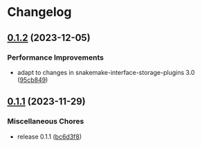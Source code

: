 # Changelog

## [0.1.2](https://github.com/snakemake/snakemake-storage-plugin-azure/compare/v0.1.1...v0.1.2) (2023-12-05)


### Performance Improvements

* adapt to changes in snakemake-interface-storage-plugins 3.0 ([95cb849](https://github.com/snakemake/snakemake-storage-plugin-azure/commit/95cb8497d73c2a343a88b1b07145d6dd71b565fa))

## [0.1.1](https://github.com/snakemake/snakemake-storage-plugin-azure/compare/v0.1.0...v0.1.1) (2023-11-29)


### Miscellaneous Chores

* release 0.1.1 ([bc6d3f8](https://github.com/snakemake/snakemake-storage-plugin-azure/commit/bc6d3f8293a3cd28f35481245249179395ec8714))
